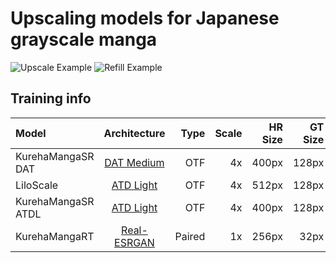 # Upscaling models for Japanese grayscale manga
![Upscale Example](https://i.imgur.com/fGCiBfq.jpeg)
![Refill Example](https://i.imgur.com/vOfnipp.png)

## **Training info**
| Model |  Architecture  | Type | Scale | HR Size | GT Size | Batch Size | Iterations | Pretrained Model |
|:-------|:----------:|----:|------:|------:|------:|------:|----:|-----:|
| KurehaMangaSR DAT | [DAT Medium](https://github.com/zhengchen1999/DAT) | OTF | 4x | 400px | 128px | 20 | 110000 | None |
| LiloScale |  [ATD Light](https://github.com/LabShuHangGU/Adaptive-Token-Dictionary)  | OTF | 4x | 512px | 128px | 5 | 160000 | None |
| KurehaMangaSR ATDL | [ATD Light](https://github.com/LabShuHangGU/Adaptive-Token-Dictionary) | OTF | 4x | 400px | 128px | 7 | 33000 | LiloScale |
| KurehaMangaRT | [Real-ESRGAN](https://github.com/xinntao/Real-ESRGAN) | Paired | 1x | 256px | 32px | 3 | 38000 | None |
